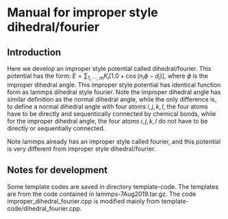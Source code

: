# Manual for improper style dihedral/fourier

## Introduction

Here we develop an improper style potential called dihedral/fourier. This potential has the form: $E=\sum_{1, \cdots, m} K_i[1.0 + \cos(n_i \phi - d_i)]$, where $\phi$ is the improper dihedral angle. This improper style potential has identical function form as lammps dihedral style fourier. Note the improper dihedral angle has similar definition as the normal dihedral angle, while the only difference is, to define a normal dihedral angle with four atoms $i, j, k, l$, the four atoms have to be directly and sequentically connected by chemical bonds, while for the improper dihedral angle, the four atoms $i, j, k, l$ do not have to be directly or sequentially connected. 

Note lammps already has an improper style called fourier, and this potential is very different from improper style dihedral/fourier. 

## Notes for development
Some template codes are saved in directory template-code. The templates are from the code contained in lammps-7Aug2019.tar.gz. The code improper_dihedral_fourier.cpp is modified mainly from template-code/dihedral_fourier.cpp. 




